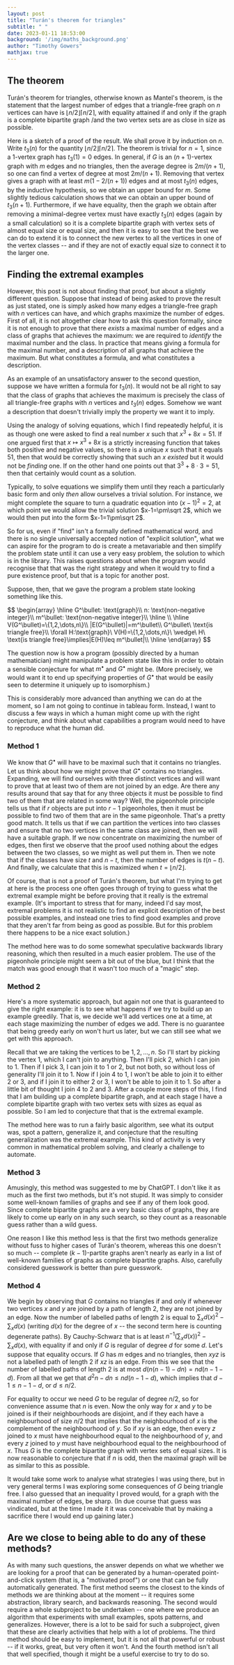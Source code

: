 ```yaml
---
layout: post
title: "Turán's theorem for triangles"
subtitle: " "
date: 2023-01-11 18:53:00
background: '/img/maths_background.png'
author: "Timothy Gowers"
mathjax: true
---
```


## The theorem

Turán's theorem for triangles, otherwise known as Mantel's theorem, is the statement that the largest number of edges that a triangle-free graph on $n$ vertices can have is $\lfloor n/2\rfloor\lceil n/2\rceil$, with equality attained if and only if the graph is a complete bipartite graph /and the two vertex sets are as close in size as possible.

Here is a sketch of a proof of the result. We shall prove it by induction on $n$. Write $t_3(n)$ for the quantity $\lfloor n/2\rfloor\lceil n/2\rceil$. The theorem is trivial for $n=1$, since a 1-vertex graph has $t_3(1)=0$ edges. In general, if $G$ is an $(n+1)$-vertex graph with $m$ edges and no triangles, then the average degree is $2m/(n+1)$, so one can find a vertex of degree at most $2m/(n+1)$. Removing that vertex gives a graph with at least $m(1-2/(n+1))$ edges and at most $t_3(n)$ edges, by the inductive hypothesis, so we obtain an upper bound for $m$. Some slightly tedious calculation shows that we can obtain an upper bound of $t_3(n+1)$. Furthermore, if we have equality, then the graph we obtain after removing a minimal-degree vertex must have exactly $t_3(n)$ edges (again by a small calculation) so it is a complete bipartite graph with vertex sets of almost equal size or equal size, and then it is easy to see that the best we can do to extend it is to connect the new vertex to all the vertices in one of the vertex classes -- and if they are not of exactly equal size to connect it to the larger one. 

## Finding the extremal examples

However, this post is not about finding that proof, but about a slightly different question. Suppose that instead of being asked to prove the result as just stated, one is simply asked how many edges a triangle-free graph with $n$ vertices can have, and which graphs maximize the number of edges. First of all, it is not altogether clear how to ask this question formally, since it is not enough to prove that there *exists* a maximal number of edges and a class of graphs that achieves the maximum: we are required to *identify* the maximal number and the class. In practice that means giving a formula for the maximal number, and a description of all graphs that achieve the maximum. But what constitutes a formula, and what constitutes a description. 

As an example of an unsatisfactory answer to the second question, suppose we have written a formula for $t_3(n)$. It would not be all right to say that the class of graphs that achieves the maximum is precisely the class of all triangle-free graphs with $n$ vertices and $t_3(n)$ edges. Somehow we want a description that doesn't trivially imply the property we want it to imply. 

Using the analogy of solving equations, which I find repeatedly helpful, it is as though one were asked to find a real number $x$ such that $x^3+8x=51$. If one argued first that $x\mapsto x^3+8x$ is a strictly increasing function that takes both positive and negative values, so there is a unique $x$ such that it equals 51, then that would be correctly showing that such an $x$ *existed* but it would not be *finding* one. If on the other hand one points out that $3^3+8\cdot 3=51$, then that certainly would count as a solution. 

Typically, to solve equations we simplify them until they reach a particularly basic form and only *then* allow ourselves a trivial solution. For instance, we might complete the square to turn a quadratic equation into $(x-1)^2=2$, at which point we would allow the trivial solution $x-1=\pm\sqrt 2$, which we would then put into the form $x-1=1\pm\sqrt 2$. 

So for us, even if "find" isn't a formally defined mathematical word, and there is no single universally accepted notion of "explicit solution", what we can aspire for the program to do is create a metavariable and then simplify the problem state until it can use a very easy problem, the solution to which is in the library. This raises questions about when the program would recognise that that was the right strategy and when it would try to find a pure existence proof, but that is a topic for another post.  

Suppose, then, that we gave the program a problem state looking something like this.

<p>
  $$
  \begin{array}
  \hline
  G^\bullet: \text{graph}\\
  n: \text{non-negative integer}\\
  m^\bullet: \text{non-negative integer}\\
  \hline
  \\
  \hline
  V(G^\bullet)=\{1,2,\dots,n\}\\
  |E(G^\bullet)|=m^\bullet\\
  G^\bullet\ \text{is triangle free}\\
  \forall H:\text{graph}\ V(H)=\{1,2,\dots,n\}\ \wedge\ H\ \text{is triangle free}\implies|E(H)\leq m^\bullet|\\
  \hline
  \end{array}
  $$
</p>

The question now is how a program (possibly directed by a human mathematician) might manipulate a problem state like this in order to obtain a sensible conjecture for what $m^\bullet$ and $G^\bullet$ might be. (More precisely, we would want it to end up specifying properties of $G^\bullet$ that would be easily seen to determine it uniquely up to isomorphism.)

This is considerably more advanced than anything we can do at the moment, so I am not going to continue in tableau form. Instead, I want to discuss a few ways in which a human might come up with the right conjecture, and think about what capabilities a program would need to have to reproduce what the human did.

### Method 1

We know that $G^\bullet$ will have to be maximal such that it contains no triangles. Let us think about how we might prove that $G^\bullet$ contains no triangles. Expanding, we will find ourselves with three distinct vertices and will want to prove that at least two of them are not joined by an edge. Are there any results around that say that for any three objects it must be possible to find two of them that are related in some way? Well, the pigeonhole principle tells us that if $r$ objects are put into $r-1$ pigeonholes, then it must be possible to find two of them that are in the same pigeonhole. That's a pretty good match. It tells us that if we can partition the vertices into two classes and ensure that no two vertices in the same class are joined, then we will have a suitable graph. If we now concentrate on maximizing the number of edges, then first we observe that the proof used nothing about the edges between the two classes, so we might as well put them in. Then we note that if the classes have size $t$ and $n-t$, then the number of edges is $t(n-t)$. And finally, we calculate that this is maximized when $t=\lfloor n/2\rfloor$. 

Of course, that is not a proof of Turán's theorem, but what I'm trying to get at here is the process one often goes through of trying to guess what the extremal example might be before proving that it really is the extremal example. (It's important to stress that for many, indeed I'd say most, extremal problems it is not realistic to find an explicit description of the best possible examples, and instead one tries to find good examples and prove that they aren't far from being as good as possible. But for this problem there happens to be a nice exact solution.) 

The method here was to do some somewhat speculative backwards library reasoning, which then resulted in a much easier problem. The use of the pigeonhole principle might seem a bit out of the blue, but I think that the match was good enough that it wasn't too much of a "magic" step. 

### Method 2

Here's a more systematic approach, but again not one that is guaranteed to give the right example: it is to see what happens if we try to build up an example greedily. That is, we decide we'll add vertices one at a time, at each stage maximizing the number of edges we add. There is no guarantee that being greedy early on won't hurt us later, but we can still see what we get with this approach.

Recall that we are taking the vertices to be $1,2,\dots,n$. So I'll start by picking the vertex 1, which I can't join to anything. Then I'll pick 2, which I can join to 1. Then if I pick 3, I can join it to 1 or 2, but not both, so without loss of generality I'll join it to 1. Now if I join 4 to 1, I won't be able to join it to either 2 or 3, and if I join it to either 2 or 3, I won't be able to join it to 1. So after a little bit of thought I join 4 to 2 and 3. After a couple more steps of this, I find that I am building up a complete bipartite graph, and at each stage I have a complete bipartite graph with two vertex sets with sizes as equal as possible. So I am led to conjecture that that is the extremal example. 

The method here was to run a fairly basic algorithm, see what its output was, spot a pattern, generalize it, and conjecture that the resulting generalization was the extremal example. This kind of activity is very common in mathematical problem solving, and clearly a challenge to automate. 

### Method 3 

Amusingly, this method was suggested to me by ChatGPT. I don't like it as much as the first two methods, but it's not stupid. It was simply to consider some well-known families of graphs and see if any of them look good. Since complete bipartite graphs are a very basic class of graphs, they are likely to come up early on in any such search, so they count as a reasonable guess rather than a wild guess. 

One reason I like this method less is that the first two methods generalize without fuss to higher cases of Turán's theorem, whereas this one doesn't so much -- complete $(k-1)$-partite graphs aren't nearly as early in a list of well-known families of graphs as complete bipartite graphs. Also, carefully considered guesswork is better than pure guesswork. 

### Method 4

We begin by observing that $G$ contains no triangles if and only if whenever two vertices $x$ and $y$ are joined by a path of length 2, they are not joined by an edge. Now the number of labelled paths of length 2 is equal to $\sum_xd(x)^2-\sum_xd(x)$ (writing $d(x)$ for the degree of $x$ -- the second term here is counting degenerate paths). By Cauchy-Schwarz that is at least $n^{-1}(\sum_xd(x))^2-\sum_xd(x)$, with equality if and only if $G$ is regular of degree $d$ for some $d$. Let's suppose that equality occurs. If $G$ has $m$ edges and no triangles, then $xyz$ is not a labelled path of length 2 if $xz$ is an edge. From this we see that the number of labelled paths of length 2 is at most $d(n(n-1)-dn)=nd(n-1-d)$. From all that we get that $d^2n-dn\leq nd(n-1-d)$, which implies that $d-1\leq n-1-d$, or $d\leq n/2$. 

For equality to occur we need $G$ to be regular of degree $n/2$, so for convenience assume that $n$ is even. Now the only way for $x$ and $y$ to be joined is if their neighbourhoods are disjoint, and if they each have a neighbourhood of size $n/2$ that implies that the neighbourhood of $x$ is the complement of the neighbourhood of $y$. So if $xy$ is an edge, then every $z$ joined to $x$ must have neighbourhood equal to the neighbourhood of $y$, and every $z$ joined to $y$ must have neighbourhood equal to the neighbourhood of $x$. Thus $G$ is the complete bipartite graph with vertex sets of equal sizes. It is now reasonable to conjecture that if $n$ is odd, then the maximal graph will be as similar to this as possible. 

It would take some work to analyse what strategies I was using there, but in very general terms I was exploring some consequences of $G$ being triangle free. I also guessed that an inequality I proved would, for a graph with the maximal number of edges, be sharp. (In due course that guess was vindicated, but at the time I made it it was conceivable that by making a sacrifice there I would end up gaining later.) 

## Are we close to being able to do any of these methods?

As with many such questions, the answer depends on what we whether we are looking for a proof that can be generated by a human-operated point-and-click system (that is, a "motivated proof") or one that can be fully automatically generated. The first method seems the closest to the kinds of methods we are thinking about at the moment -- it requires some abstraction, library search, and backwards reasoning. The second would require a whole subproject to be undertaken -- one where we produce an algorithm that experiments with small examples, spots patterns, and generalizes. However, there is a lot to be said for such a subproject, given that these are clearly activities that help with a lot of problems. The third method should be easy to implement, but it is not all that powerful or robust -- if it works, great, but very often it won't. And the fourth method isn't all that well specified, though it might be a useful exercise to try to do so. 
